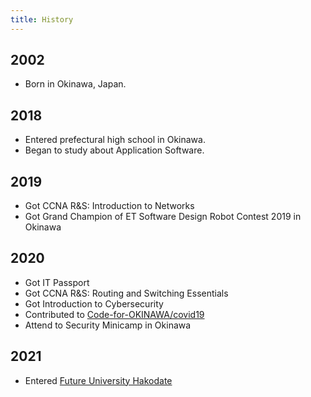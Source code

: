 ```yaml
---
title: History
---
```


## 2002

- Born in Okinawa, Japan.

## 2018

- Entered prefectural high school in Okinawa.
- Began to study about Application Software.

## 2019

- Got CCNA R&S: Introduction to Networks
- Got Grand Champion of ET Software Design Robot Contest 2019 in Okinawa

## 2020

- Got IT Passport
- Got CCNA R&S: Routing and Switching Essentials
- Got Introduction to Cybersecurity
- Contributed to [Code-for-OKINAWA/covid19](https://github.com/Code-for-OKINAWA/covid19)
- Attend to Security Minicamp in Okinawa

## 2021

- Entered [Future University Hakodate](https://www.fun.ac.jp)
